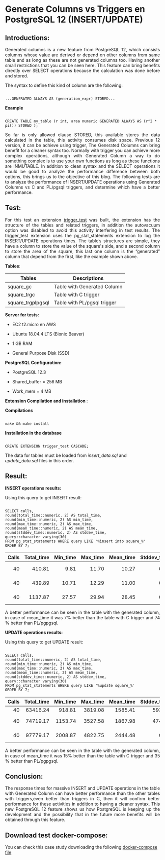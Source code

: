
# Generate Columns vs Triggers en PostgreSQL 12 (INSERT/UPDATE)

  
  
  

## Introductions:

  

<div  style="text-align: justify">

Generated columns is a new feature from PostgreSQL 12, which consists columns whose value are derived or depend on other columns from same table and as long as these are not generated columns too. Having another small restrictions that you can be seen here. This feature can bring benefits directly over SELECT operations because the calculation was done before and stored.

</div>

  
  

The syntax to define this kind of column are the following:

  

```

...GENERATED ALWAYS AS (generation_expr) STORED...

```

**Example**

  

```

CREATE TABLE my_table (r int, area numeric GENERATED ALWAYS AS (r^2 * pi()) STORED );

```

  

<div  style="text-align: justify">

So far is only allowed clause STORED, this available stores the data calculated in the table, this activity consumes disk space. Previous 12 version, it can be achieve using trigger, The Generated Columns can bring benefit for a cleaner syntax too. Normally with trigger you can achieve more complex operations, although with Generated Column a way to do something complex is to use your own functions as long as these functions are INMUTABLE. In addition to clean syntax and the SELECT operations it would be good to analyze the performance difference between both options, this brings us to the objective of this blog. The following tests are to analyze the performance of INSERT/UPDATE operations using Generated Columns vs C and PL/pgsql triggers, and determine which have a better performance.

</div>

  

## Test:

<div  style="text-align: justify">

For this test an extension [trigger_test](https://gitlab.com/ongresinc/blog-posts-src/-/tree/generate_column_vs_trigger/202005-generate_column_vs_trigger/extension/trigger_test) was built, the extension has the structure of the tables and related triggers, in addition the autovacuum option was disabled to avoid this activity interfering in test results. The trigger_test extension uses the pg_stat_statements extension to log the INSERT/UPDATE operations times. The table’s structures are simple, they have a column to store the value of the square's side, and a second column to store the area of the square, this last one column is the “generated” column that depend from the first, like the example shown above.

</div>

  

**Tables:**

  
| Tables | Descriptions |
| ------------- |-------------|
| square_gc | Table with Generated Column |
| square_trgc | Table with C trigger |
| square_trgplpgsql | Table with PL/pgsql trigger|

  

**Server for tests:**

* EC2 t2.micro en AWS

* Ubuntu 18.04.4 LTS (Bionic Beaver)

* 1 GB RAM

* General Purpose Disk (SSD)

  
  

**PostgreSQL Configuration:**

* PostgreSQL 12.3

* Shared_buffer = 256 MB

* Work_mem = 4 MB

  

**Extension Compilation and installation :**

  

**Compilations**

  

```

make && make install

```

  
  

**Installation in the database**

  

```

CREATE EXTENSION trigger_test CASCADE;

```

The data for tables must be loaded from *insert_data.sql* and *update_data.sql* files in this order.

  

## Result:

  

**INSERT operations results:**

  

Using this query to get INSERT result:

```

SELECT calls,
round(total_time::numeric, 2) AS total_time,
round(min_time::numeric, 2) AS min_time,
round(max_time::numeric, 2) AS max_time,
round(mean_time::numeric, 2) AS mean_time,
round(stddev_time::numeric, 2) AS stddev_time,
query::character varying(30)
FROM pg_stat_statements WHERE query LIKE '%insert into square_%'
ORDER BY 7;

```

  
  

| Calls | Total_time | Min_time | Max_time | Mean_time | Stddev_time | Query |
| -------------:|-------------:| -------------:|------------:| -------------:|------------:|-------------|
| 40 | 410.81 | 9.81 | 11.70 | 10.27|0.47|insert into square_gc|
| 40 | 439.89 | 10.71 | 12.29 | 11.00|0.27|insert into square_trgc|
| 40 | 1137.87| 27.57 | 29.94 | 28.45|0.51|insert into square_trgplpgsql|

  

<div  style="text-align: justify">

A better performance can be seen in the table with the generated column, in case of mean_time it was 7% better than the table with C trigger and 74 % better than PL/pgpgsql.

</div>

  

**UPDATE operations results:**

  

Using this query to get UPDATE result:

```

SELECT calls,
round(total_time::numeric, 2) AS total_time,
round(min_time::numeric, 2) AS min_time,
round(max_time::numeric, 2) AS max_time,
round(mean_time::numeric, 2) AS mean_time,
round(stddev_time::numeric, 2) AS stddev_time,
query::character varying(30)
FROM pg_stat_statements WHERE query LIKE '%update square_%'
ORDER BY 7;

```

  
  

| Calls | Total_time | Min_time | Max_time | Mean_time | Stddev_time | Query |
| -------------:|-------------:| -------------:|------------:| -------------:|------------:|-------------|
| 40 | 63416.24 | 918.81 | 3819.08 | 1585.41|593.42|update square_gc|
| 40 | 74719.17 | 1153.74 | 3527.58 | 1867.98|474.68|update square_trgc|
| 40 | 97779.17| 2008.87 | 4822.75 | 2444.48|0.51|update square_trgplpgsql|

  

<div  style="text-align: justify">

A better performance can be seen in the table with the generated column, in case of mean_time it was 15% better than the table with C trigger and 35 % better than PL/pgpgsql.

</div>

  
  

## Conclusion:

  

<div  style="text-align: justify">

The response times for massive INSERT and UPDATE operations in the table with Generated Column can have better performance than the other tables with triggers,even better than triggers in C, then it will confirm better performance for these activities in addition to having a cleaner syntax. This new PostgreSQL 12 feature shows us how PostgreSQL is keeping up the development and the possibility that in the future more benefits will be obtained through this feature.

</div>

  

## Download test docker-compose:

You can check this case study downloading the following [docker-compose file](https://gitlab.com/ongresinc/blog-posts-src/-/tree/generate_column_vs_trigger/202005-generate_column_vs_trigger/docker-compose)